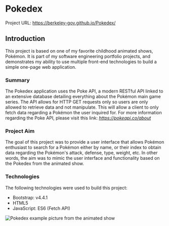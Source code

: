 # Pokedex

Project URL: https://berkeley-gov.github.io/Pokedex/

## Introduction
This project is based on one of my favorite childhood animated shows, Pokémon. It is part of my software engineering portfolio projects, and demonstrates my ability to use multiple front-end technologies to build a simple one-page web application. 

### Summary
The Pokedex application uses the Poke API, a modern RESTful API linked to an extensive database detailing everything about the Pokémon main game series.
The API allows for HTTP GET requests only so users are only allowed to retrieve data and not manipulate. This will allow a client to only fetch data regarding a Pokémon the user inquired for.
For more information regarding the Poke API, please visit this link: _https://pokeapi.co/about_

### Project Aim
The goal of this project was to provide a user interface that allows Pokémon enthusiast to search for a Pokémon either by name, or their index to obtain data regarding the Pokémon's attack, defense, type, weight, etc. In other words, the aim was to mimic the user interface and functionality based on the Pokedex from the animated show.

### Technologies
The following technologies were used to build this project:
* Bootstrap: v4.4.1
* HTML5
* JavaScript: ES6 (Fetch API)

![Pokedex example picture from the animated show](https://external-content.duckduckgo.com/iu/?u=http%3A%2F%2Fgran4u.xtgem.com%2FPokedex.png&f=1&nofb=1)
